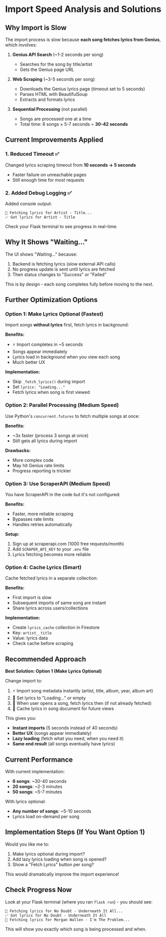 # Import Speed Analysis and Solutions

## Why Import is Slow

The import process is slow because **each song fetches lyrics from Genius**, which involves:

1. **Genius API Search** (~1-2 seconds per song)

   - Searches for the song by title/artist
   - Gets the Genius page URL

2. **Web Scraping** (~3-5 seconds per song)

   - Downloads the Genius lyrics page (timeout set to 5 seconds)
   - Parses HTML with BeautifulSoup
   - Extracts and formats lyrics

3. **Sequential Processing** (not parallel)
   - Songs are processed one at a time
   - Total time: 6 songs × 5-7 seconds = **30-42 seconds**

## Current Improvements Applied

### 1. Reduced Timeout ✅

Changed lyrics scraping timeout from **10 seconds → 5 seconds**

- Faster failure on unreachable pages
- Still enough time for most requests

### 2. Added Debug Logging ✅

Added console output:

```
🎵 Fetching lyrics for Artist - Title...
✅ Got lyrics for Artist - Title
```

Check your Flask terminal to see progress in real-time.

## Why It Shows "Waiting..."

The UI shows "Waiting..." because:

1. Backend is fetching lyrics (slow external API calls)
2. No progress update is sent until lyrics are fetched
3. Then status changes to "Success" or "Failed"

This is by design - each song completes fully before moving to the next.

## Further Optimization Options

### Option 1: Make Lyrics Optional (Fastest)

Import songs **without lyrics** first, fetch lyrics in background:

**Benefits:**

- ⚡ Import completes in ~5 seconds
- Songs appear immediately
- Lyrics load in background when you view each song
- Much better UX

**Implementation:**

- Skip `_fetch_lyrics()` during import
- Set `lyrics: "Loading..."`
- Fetch lyrics when song is first viewed

### Option 2: Parallel Processing (Medium Speed)

Use Python's `concurrent.futures` to fetch multiple songs at once:

**Benefits:**

- ~3x faster (process 3 songs at once)
- Still gets all lyrics during import

**Drawbacks:**

- More complex code
- May hit Genius rate limits
- Progress reporting is trickier

### Option 3: Use ScraperAPI (Medium Speed)

You have ScraperAPI in the code but it's not configured:

**Benefits:**

- Faster, more reliable scraping
- Bypasses rate limits
- Handles retries automatically

**Setup:**

1. Sign up at scraperapi.com (1000 free requests/month)
2. Add `SCRAPER_API_KEY` to your `.env` file
3. Lyrics fetching becomes more reliable

### Option 4: Cache Lyrics (Smart)

Cache fetched lyrics in a separate collection:

**Benefits:**

- First import is slow
- Subsequent imports of same song are instant
- Share lyrics across users/collections

**Implementation:**

- Create `lyrics_cache` collection in Firestore
- Key: `artist__title`
- Value: lyrics data
- Check cache before scraping

## Recommended Approach

**Best Solution: Option 1 (Make Lyrics Optional)**

Change import to:

1. ⚡ Import song metadata instantly (artist, title, album, year, album art)
2. 📝 Set lyrics to "Loading..." or empty
3. 🎵 When user opens a song, fetch lyrics then (if not already fetched)
4. 💾 Cache lyrics in song document for future views

This gives you:

- **Instant imports** (5 seconds instead of 40 seconds)
- **Better UX** (songs appear immediately)
- **Lazy loading** (fetch what you need, when you need it)
- **Same end result** (all songs eventually have lyrics)

## Current Performance

With current implementation:

- **6 songs**: ~30-40 seconds
- **20 songs**: ~2-3 minutes
- **50 songs**: ~5-7 minutes

With lyrics optional:

- **Any number of songs**: ~5-10 seconds
- Lyrics load on-demand per song

## Implementation Steps (If You Want Option 1)

Would you like me to:

1. Make lyrics optional during import?
2. Add lazy lyrics loading when song is opened?
3. Show a "Fetch Lyrics" button per song?

This would dramatically improve the import experience!

## Check Progress Now

Look at your Flask terminal (where you ran `flask run`) - you should see:

```
🎵 Fetching lyrics for No Doubt - Underneath It All...
✅ Got lyrics for No Doubt - Underneath It All
🎵 Fetching lyrics for Morgan Wallen - I'm The Problem...
```

This will show you exactly which song is being processed and when.
